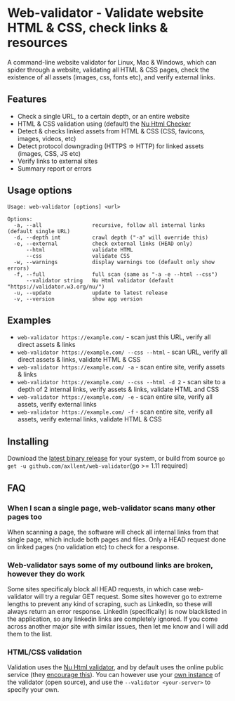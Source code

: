 # Web-validator - Validate website HTML & CSS, check links & resources

A command-line website validator for Linux, Mac & Windows, which can spider through a website, 
validating all HTML & CSS pages, check the existence of all assets (images, css, fonts etc), 
and verify external links.


## Features

- Check a single URL, to a certain depth, or an entire website
- HTML & CSS validation using (default) the [Nu Html Checker](https://validator.w3.org/)
- Detect & checks linked assets from HTML & CSS (CSS, favicons, images, videos, etc)
- Detect protocol downgrading (HTTPS => HTTP) for linked assets (images, CSS, JS etc)
- Verify links to external sites
- Summary report or errors


## Usage options

```shell
Usage: web-validator [options] <url>

Options:
  -a, --all                recursive, follow all internal links (default single URL)
  -d, --depth int          crawl depth ("-a" will override this)
  -e, --external           check external links (HEAD only)
      --html               validate HTML
      --css                validate CSS
  -w, --warnings           display warnings too (default only show errors)
  -f, --full               full scan (same as "-a -e --html --css")
      --validator string   Nu Html validator (default "https://validator.w3.org/nu/")
  -u, --update             update to latest release
  -v, --version            show app version
```

## Examples

- `web-validator https://example.com/` - scan just this URL, verify all direct assets & links
- `web-validator https://example.com/ --css --html` - scan URL, verify all direct assets & links, validate HTML & CSS
- `web-validator https://example.com/ -a` - scan entire site, verify assets & links
- `web-validator https://example.com/ --css --html -d 2` - scan site to a depth of 2 internal links, verify assets & links, validate HTML and CSS
- `web-validator https://example.com/ -e` - scan entire site, verify all assets, verify external links
- `web-validator https://example.com/ -f` - scan entire site, verify all assets, verify external links, validate HTML & CSS


## Installing

Download the [latest binary release](https://github.com/axllent/web-validator/releases/latest) for your system, 
or build from source `go get -u github.com/axllent/web-validator`(go >= 1.11 required)


## FAQ

### When I scan a single page, web-validator scans many other pages too

When scanning a page, the software will check all internal links from that single page, which include both pages and files. Only a HEAD request done on linked pages (no validation etc) to check for a response.


### Web-validator says some of my outbound links are broken, however they do work

Some sites specificaly block all HEAD requests, in which case web-validator will try a regular GET request. Some sites however go to extreme lengths to prevent any kind of scraping, such as LinkedIn, so these will always return an error response. LinkedIn (specifically) is now blacklisted in the application, so any linkedin links are completely ignored. If you come across another major site with similar issues, then let me know and I will add them to the list.


### HTML/CSS validation

Validation uses the [Nu Html validator]("https://validator.w3.org/nu/"), and by default uses the online public service (they [encourage this](https://github.com/validator/validator/wiki/Service-%C2%BB-Input-%C2%BB-POST-body)). You can however use your [own instance](https://validator.w3.org/docs/users.html) of the validator (open source), and use the `--validator <your-server>` to specify your own.
